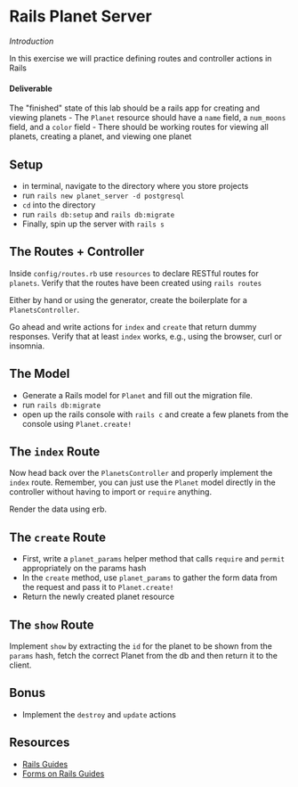 # Rails Planet Server
_Introduction_

In this exercise we will practice defining routes and controller actions in Rails

#### Deliverable
The "finished" state of this lab should be a rails app for creating and viewing planets
	- The `Planet` resource should have a `name` field, a `num_moons` field, and a `color` field
	- There should be working routes for viewing all planets, creating a planet, and viewing one planet

## Setup

- in terminal, navigate to the directory where you store projects
- run `rails new planet_server -d postgresql`
- `cd` into the directory
- run `rails db:setup` and `rails db:migrate`
- Finally, spin up the server with `rails s`

## The Routes + Controller

Inside `config/routes.rb` use `resources` to declare RESTful routes for `planets`.  Verify that the routes have been created using `rails routes`

Either by hand or using the generator, create the boilerplate for a `PlanetsController`.

Go ahead and write actions for `index` and `create` that return dummy responses.  Verify that at least `index` works, e.g., using the browser, curl or insomnia.

## The Model

- Generate a Rails model for `Planet` and fill out the migration file.
- run `rails db:migrate`
- open up the rails console with `rails c` and create a few planets from the console using `Planet.create!`

## The `index` Route

Now head back over the `PlanetsController` and properly implement the `index` route.  Remember, you can just use the `Planet` model directly in the controller without having to import or `require` anything.

Render the data using erb.

## The `create` Route

- First, write a `planet_params` helper method that calls `require` and `permit` appropriately on the params hash
- In the `create` method, use `planet_params` to gather the form data from the request and pass it to `Planet.create!`
- Return the newly created planet resource


## The `show` Route
  Implement `show` by extracting the `id` for the planet to be shown from the `params` hash, fetch the correct Planet from the db and then return it to the client.
  
## Bonus

- Implement the `destroy` and `update` actions

## Resources 
- [Rails Guides](https://guides.rubyonrails.org/v5.0/)
- [Forms on Rails Guides](https://guides.rubyonrails.org/form_helpers.html)
